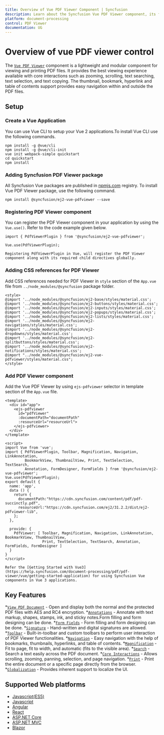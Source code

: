 ```yaml
---
title: Overview of Vue PDF Viewer Component | Syncfusion
description: Learn about the Syncfusion Vue PDF Viewer component, its features, supported interactions, and how it helps in viewing PDF documents.
platform: document-processing
control: PDF Viewer
documentation: UG
---
```


# Overview of vue PDF viewer control

The [`Vue PDF Viewer`](https://www.syncfusion.com/pdf-viewer-sdk) component is a lightweight and modular component for viewing and printing PDF files. It provides the best viewing experience available with core interactions such as zooming, scrolling, text searching, text selection, and text copying. The thumbnail, bookmark, hyperlink and table of contents support provides easy navigation within and outside the PDF files.

## Setup

### Create a Vue Application

You can use Vue CLI to setup your Vue 2 applications.To install Vue CLI use the following commands.

```
npm install -g @vue/cli
npm install -g @vue/cli-init
vue init webpack-simple quickstart
cd quickstart
npm install
```

### Adding Syncfusion PDF Viewer package

All Syncfusion Vue packages are published in [npmjs.com](https://www.npmjs.com/~syncfusionorg) registry. To install Vue PDF Viewer package, use the following command.

```
npm install @syncfusion/ej2-vue-pdfviewer --save
```
### Registering PDF Viewer component

You can register the PDF Viewer component in your application by using the `Vue.use()`. Refer to the code example given below.

```
import { PdfViewerPlugin } from '@syncfusion/ej2-vue-pdfviewer';

Vue.use(PdfViewerPlugin);
```
```
Registering PdfViewerPlugin in Vue, will register the PDF Viewer component along with its required child directives globally.
```
### Adding CSS references for PDF Viewer

Add CSS references needed for PDF Viewer in `style` section of the `App.vue` file from `../node_modules/@syncfusion` package folder.

```
<style>
@import '../node_modules/@syncfusion/ej2-base/styles/material.css';
@import '../node_modules/@syncfusion/ej2-buttons/styles/material.css';
@import '../node_modules/@syncfusion/ej2-inputs/styles/material.css';
@import '../node_modules/@syncfusion/ej2-popups/styles/material.css';
@import '../node_modules/@syncfusion/ej2-lists/styles/material.css';
@import '../node_modules/@syncfusion/ej2-navigations/styles/material.css';
@import '../node_modules/@syncfusion/ej2-dropdowns/styles/material.css';
@import '../node_modules/@syncfusion/ej2-splitbuttons/styles/material.css';
@import '../node_modules/@syncfusion/ej2-notifications/styles/material.css';  
@import "../node_modules/@syncfusion/ej2-vue-pdfviewer/styles/material.css";
</style>
```
### Add PDF Viewer component

Add the Vue PDF Viewer by using `ejs-pdfviewer` selector in template section of the `App.vue` file.

```
<template>
  <div id="app">
    <ejs-pdfviewer 
      id="pdfViewer" 
      :documentPath="documentPath"
      :resourceUrl="resourceUrl"> 
    </ejs-pdfviewer>
  </div>
</template>

<script>
import Vue from 'vue';
import { PdfViewerPlugin, Toolbar, Magnification, Navigation, LinkAnnotation, 
         BookmarkView, ThumbnailView, Print, TextSelection, TextSearch, 
         Annotation, FormDesigner, FormFields } from '@syncfusion/ej2-vue-pdfviewer';
Vue.use(PdfViewerPlugin);
export default {
  name: 'app',
  data () {
    return {
      documentPath:"https://cdn.syncfusion.com/content/pdf/pdf-succinctly.pdf",
      resourceUrl:"https://cdn.syncfusion.com/ej2/31.2.2/dist/ej2-pdfviewer-lib",
    };
  },

  provide: {
    PdfViewer: [ Toolbar, Magnification, Navigation, LinkAnnotation, BookmarkView, ThumbnailView,
                 Print, TextSelection, TextSearch, Annotation, FormFields, FormDesigner ]
  }
}
</script>
```
```
Refer the [Getting Started with Vue3](https://help.syncfusion.com/document-processing/pdf/pdf-viewer/vue/getting-started-application) for using Syncfusion Vue components in Vue 3 applications.
```
## Key Features 

*[`View PDF Document`](https://help.syncfusion.com/document-processing/pdf/pdf-viewer/vue/getting-started) - Open and display both the normal and the protected PDF files with AES and RC4 encryption.
*[`Annotations`](https://help.syncfusion.com/document-processing/pdf/pdf-viewer/vue/annotation/text-markup-annotation) - Annotate with text markup, shapes, stamps, ink, and sticky notes.Form filling and form designing can be done.
*[`Form Fields`](https://help.syncfusion.com/document-processing/pdf/pdf-viewer/vue/form-designer/create-fillable-pdf-forms/create-programmatically) - Form filling and form designing can be done.
*[`Signature`](https://help.syncfusion.com/document-processing/pdf/pdf-viewer/vue/annotation/signature-annotation) - Hand-written and digital signatures are allowed.
*[`Toolbar`](https://help.syncfusion.com/document-processing/pdf/pdf-viewer/vue/toolbar) - Built-in-toolbar and custom toolbars to perform user interaction of PDF Viewer functionalities.
*[`Navigation`](https://help.syncfusion.com/document-processing/pdf/pdf-viewer/vue/navigation) - Easy navigation with the help of bookmarks, thumbnails, hyperlinks, and table of contents.
*[`Magnification`](https://help.syncfusion.com/document-processing/pdf/pdf-viewer/vue/magnification) - Fit to page, fit to width, and automatic (fits to the visible area).
*[`Search`](https://help.syncfusion.com/document-processing/pdf/pdf-viewer/vue/text-search) - Search a text easily across the PDF document.
*[`Core Interactions`](https://help.syncfusion.com/document-processing/pdf/pdf-viewer/vue/interaction-mode) - Allows scrolling, zooming, panning, selection, and page navigation.
*[`Print`](https://help.syncfusion.com/document-processing/pdf/pdf-viewer/vue/print) - Print the entire document or a specific page directly from the browser.
*[`Globalization`](https://help.syncfusion.com/document-processing/pdf/pdf-viewer/vue/globalization) - Provides inherent support to localize the UI.

## Supported Web platforms

* [Javascript(ES5)](https://help.syncfusion.com/document-processing/pdf/pdf-viewer/javascript-es5/getting-started)
* [Javascript](https://help.syncfusion.com/document-processing/pdf/pdf-viewer/javascript-es6/getting-started)
* [Angular](https://help.syncfusion.com/document-processing/pdf/pdf-viewer/angular/getting-started)
* [React](https://help.syncfusion.com/document-processing/pdf/pdf-viewer/react/getting-started)
* [ASP.NET Core](https://help.syncfusion.com/document-processing/pdf/pdf-viewer/asp-net-core/getting-started)
* [ASP.NET MVC](https://help.syncfusion.com/document-processing/pdf/pdf-viewer/asp-net-mvc/getting-started)
* [Blazor](https://help.syncfusion.com/document-processing/pdf/pdf-viewer/blazor/overview)